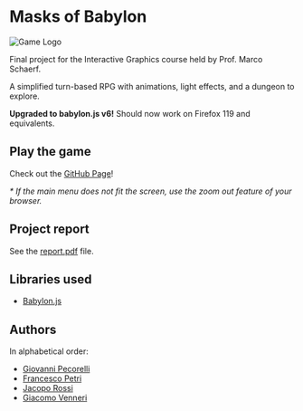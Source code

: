 # Masks of Babylon

![Game Logo](assets/logo-purple.svg)

Final project for the Interactive Graphics course held by Prof. Marco Schaerf.

A simplified turn-based RPG with animations, light effects, and a dungeon to explore.

**Upgraded to babylon.js v6!** Should now work on Firefox 119 and equivalents.

## Play the game

Check out the [GitHub Page](https://torchipeppo.github.io/masks-of-babylon/)!

*\* If the main menu does not fit the screen, use the zoom out feature of your browser.*

## Project report

See the [report.pdf](https://github.com/torchipeppo/masks-of-babylon/blob/main/report.pdf) file.

## Libraries used

- [Babylon.js](https://www.babylonjs.com/)

## Authors

In alphabetical order:
- [Giovanni Pecorelli](https://github.com/GioPec)
- [Francesco Petri](https://github.com/torchipeppo)
- [Jacopo Rossi](https://github.com/JacopoRossi)
- [Giacomo Venneri](https://github.com/GiacomoVenneri)
